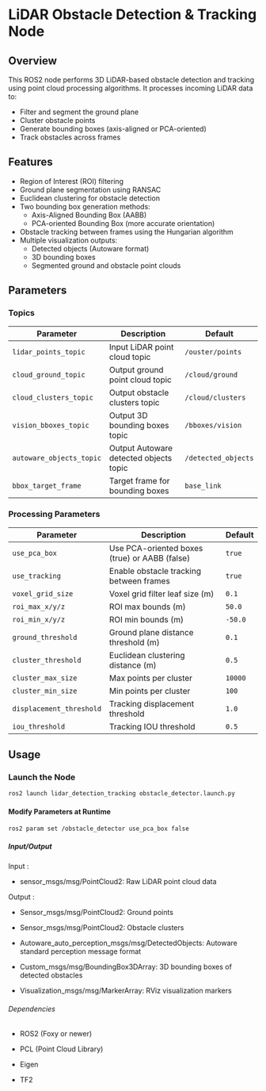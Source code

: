 # LiDAR Obstacle Detection & Tracking Node

## Overview

This ROS2 node performs 3D LiDAR-based obstacle detection and tracking using point cloud processing algorithms. It processes incoming LiDAR data to:

- Filter and segment the ground plane
- Cluster obstacle points
- Generate bounding boxes (axis-aligned or PCA-oriented)
- Track obstacles across frames

## Features

- Region of Interest (ROI) filtering
- Ground plane segmentation using RANSAC
- Euclidean clustering for obstacle detection
- Two bounding box generation methods:
  - Axis-Aligned Bounding Box (AABB)
  - PCA-oriented Bounding Box (more accurate orientation)
- Obstacle tracking between frames using the Hungarian algorithm
- Multiple visualization outputs:
  - Detected objects (Autoware format)
  - 3D bounding boxes
  - Segmented ground and obstacle point clouds

## Parameters

### Topics

| Parameter               | Description                            | Default              |
|------------------------|----------------------------------------|----------------------|
| `lidar_points_topic`   | Input LiDAR point cloud topic          | `/ouster/points`     |
| `cloud_ground_topic`   | Output ground point cloud topic        | `/cloud/ground`      |
| `cloud_clusters_topic` | Output obstacle clusters topic         | `/cloud/clusters`    |
| `vision_bboxes_topic`  | Output 3D bounding boxes topic         | `/bboxes/vision`     |
| `autoware_objects_topic` | Output Autoware detected objects topic | `/detected_objects` |
| `bbox_target_frame`    | Target frame for bounding boxes        | `base_link`          |

### Processing Parameters

| Parameter               | Description                                      | Default    |
|------------------------|--------------------------------------------------|------------|
| `use_pca_box`          | Use PCA-oriented boxes (true) or AABB (false)   | `true`     |
| `use_tracking`         | Enable obstacle tracking between frames         | `true`     |
| `voxel_grid_size`      | Voxel grid filter leaf size (m)                 | `0.1`      |
| `roi_max_x/y/z`        | ROI max bounds (m)                              | `50.0`     |
| `roi_min_x/y/z`        | ROI min bounds (m)                              | `-50.0`    |
| `ground_threshold`     | Ground plane distance threshold (m)             | `0.1`      |
| `cluster_threshold`    | Euclidean clustering distance (m)               | `0.5`      |
| `cluster_max_size`     | Max points per cluster                          | `10000`    |
| `cluster_min_size`     | Min points per cluster                          | `100`      |
| `displacement_threshold` | Tracking displacement threshold               | `1.0`      |
| `iou_threshold`        | Tracking IOU threshold                          | `0.5`      |

## Usage

### Launch the Node

```bash
ros2 launch lidar_detection_tracking obstacle_detector.launch.py
```

#### Modify Parameters at Runtime
```bash
ros2 param set /obstacle_detector use_pca_box false

```




##### Input/Output

Input :

- sensor_msgs/msg/PointCloud2: Raw LiDAR point cloud data

Output :

- Sensor_msgs/msg/PointCloud2: Ground points

- Sensor_msgs/msg/PointCloud2: Obstacle clusters

- Autoware_auto_perception_msgs/msg/DetectedObjects: Autoware standard perception message format

- Custom_msgs/msg/BoundingBox3DArray: 3D bounding boxes of detected obstacles 

- Visualization_msgs/msg/MarkerArray: RViz visualization markers

###### Dependencies
- ROS2 (Foxy or newer)

- PCL (Point Cloud Library)

- Eigen

- TF2

